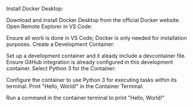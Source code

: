 Install Docker Desktop:

Download and install Docker Desktop from the official Docker website.
Open Remote Explorer in VS Code:

Ensure all work is done in VS Code; Docker is only needed for installation purposes.
Create a Development Container:

Set up a development container and it aleady include a devcontainer file. Ensure GitHub integration is already configured in this development container.
Select Python 3 for the Container:

Configure the container to use Python 3 for executing tasks within its terminal.
Print "Hello, World!" in the Container Terminal:

Run a command in the container terminal to print "Hello, World!"





